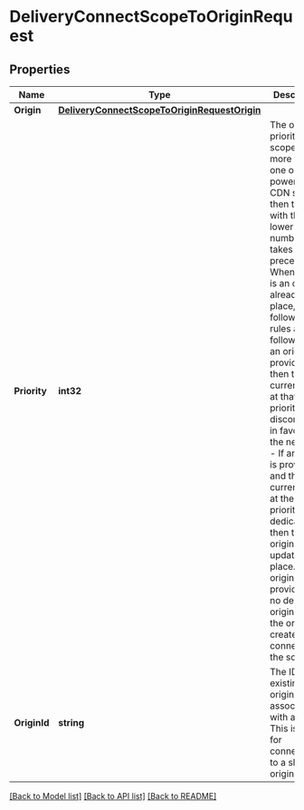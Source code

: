 # DeliveryConnectScopeToOriginRequest

## Properties

Name | Type | Description | Notes
------------ | ------------- | ------------- | -------------
**Origin** | [**DeliveryConnectScopeToOriginRequestOrigin**](deliveryConnectScopeToOriginRequestOrigin.md) |  | [optional] 
**Priority** | **int32** | The origin&#39;s priority to the scope  If more than one origin powers a CDN scope, then the one with the lower priority number takes higher precedence. When there is an origin already in place, the following rules are followed:  - If an origin ID is provided, then the current origin at that priority is disconnected in favor of the new one. - If an origin is provided and the current origin at the given priority is dedicated, then the origin is updated in place. - If an origin is provided and no dedicated origin exists, the origin is created and connected to the scope. | [optional] 
**OriginId** | **string** | The ID of an existing origin to associate with a scope  This is useful for connecting to a shared origin. | [optional] 

[[Back to Model list]](../README.md#documentation-for-models) [[Back to API list]](../README.md#documentation-for-api-endpoints) [[Back to README]](../README.md)


